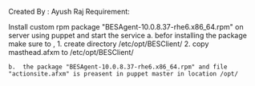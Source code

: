 Created By : Ayush Raj
Requirement:

Install custom rpm package "BESAgent-10.0.8.37-rhe6.x86_64.rpm" on server using puppet and start the service 
	a. befor installing the package make sure to ,
		1. create directory /etc/opt/BESClient/
		2. copy masthead.afxm to /etc/opt/BESClient/

	b.  the package "BESAgent-10.0.8.37-rhe6.x86_64.rpm" and file "actionsite.afxm" is preasent in puppet master in location /opt/